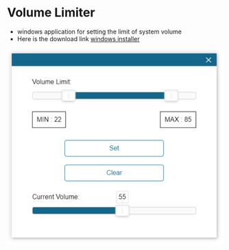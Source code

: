 # Volume Limiter

- windows application for setting the limit of system volume
- Here is the download link [windows installer](https://drive.google.com/file/d/1V0ZP16XLoTzznE6MYBYcJxpbvx7F2qrQ/view)

![](https://raw.githubusercontent.com/fenil29/volume-limiter/master/screenshot/2019-12-24%20-%201577183074.png)


